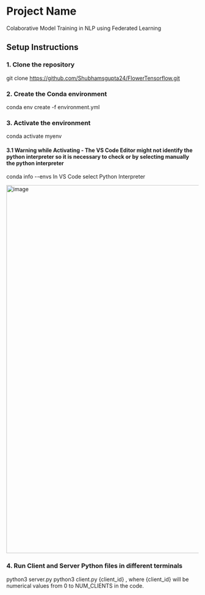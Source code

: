 # Project Name
Colaborative Model Training in NLP using Federated Learning

## Setup Instructions

### 1. Clone the repository
git clone https://github.com/Shubhamsgupta24/FlowerTensorflow.git

### 2. Create the Conda environment
conda env create -f environment.yml

### 3. Activate the environment
conda activate myenv

#### 3.1 Warning while Activating - The VS Code Editor might not identify the python interpreter so it is necessary to check or by selecting manually the python interpreter
conda info --envs
In VS Code select Python Interpreter

<img width="965" alt="image" src="https://github.com/user-attachments/assets/d04d3824-0933-4e21-913c-1bd580750141" />

### 4. Run Client and Server Python files in different terminals
python3 server.py
python3 client.py {client_id} , where {client_id} will be numerical values from 0 to NUM_CLIENTS in the code.
